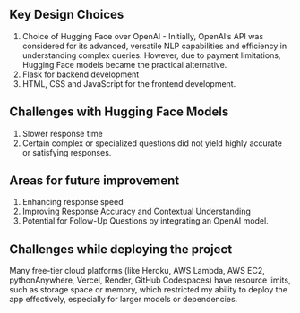 ## Key Design Choices 

1. Choice of Hugging Face over OpenAI - Initially, OpenAI’s API was considered for its advanced, versatile NLP capabilities and efficiency in understanding complex queries. However, due to payment limitations, Hugging Face models became the practical alternative.
2. Flask for backend development
3. HTML, CSS and JavaScript for the frontend development.

## Challenges with Hugging Face Models  
1. Slower response time
2. Certain complex or specialized questions did not yield highly accurate or satisfying responses.

## Areas for future improvement  
1. Enhancing response speed 
2. Improving Response Accuracy and Contextual Understanding 
3. Potential for Follow-Up Questions by integrating an OpenAI model. 


## Challenges while deploying the project 
Many free-tier cloud platforms (like Heroku, AWS Lambda, AWS EC2, pythonAnywhere, Vercel, Render, GitHub Codespaces) have resource limits, such as storage space or memory, which restricted my ability to deploy the app effectively, especially for larger models or dependencies.
